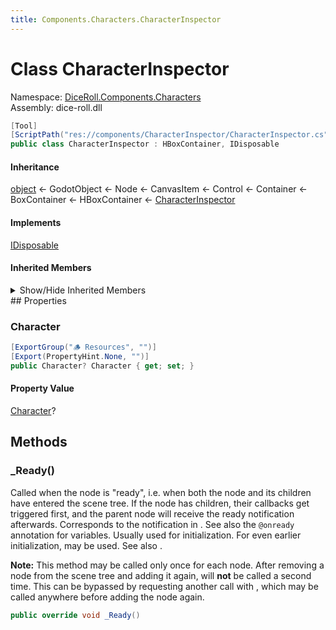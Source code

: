 ```yaml
---
title: Components.Characters.CharacterInspector
---
```


# <a id="DiceRoll_Components_Characters_CharacterInspector"></a> Class CharacterInspector

Namespace: [DiceRoll.Components.Characters](DiceRoll.Components.Characters.md)  
Assembly: dice\-roll.dll  

```csharp
[Tool]
[ScriptPath("res://components/CharacterInspector/CharacterInspector.cs")]
public class CharacterInspector : HBoxContainer, IDisposable
```

#### Inheritance

[object](https://learn.microsoft.com/dotnet/api/system.object) ← 
GodotObject ← 
Node ← 
CanvasItem ← 
Control ← 
Container ← 
BoxContainer ← 
HBoxContainer ← 
[CharacterInspector](DiceRoll.Components.Characters.CharacterInspector.md)

#### Implements

[IDisposable](https://learn.microsoft.com/dotnet/api/system.idisposable)

#### Inherited Members

<details>
<summary>Show/Hide Inherited Members</summary>

HBoxContainer.InvokeGodotClassMethod\(in godot\_string\_name, NativeVariantPtrArgs, out godot\_variant\),   
HBoxContainer.HasGodotClassMethod\(in godot\_string\_name\),   
HBoxContainer.HasGodotClassSignal\(in godot\_string\_name\),   
BoxContainer.AddSpacer\(bool\),   
BoxContainer.InvokeGodotClassMethod\(in godot\_string\_name, NativeVariantPtrArgs, out godot\_variant\),   
BoxContainer.HasGodotClassMethod\(in godot\_string\_name\),   
BoxContainer.HasGodotClassSignal\(in godot\_string\_name\),   
BoxContainer.Alignment,   
BoxContainer.Vertical,   
Container.NotificationPreSortChildren,   
Container.NotificationSortChildren,   
Container.\_GetAllowedSizeFlagsHorizontal\(\),   
Container.\_GetAllowedSizeFlagsVertical\(\),   
Container.QueueSort\(\),   
Container.FitChildInRect\(Control, Rect2\),   
Container.EmitSignalPreSortChildren\(\),   
Container.EmitSignalSortChildren\(\),   
Container.InvokeGodotClassMethod\(in godot\_string\_name, NativeVariantPtrArgs, out godot\_variant\),   
Container.HasGodotClassMethod\(in godot\_string\_name\),   
Container.HasGodotClassSignal\(in godot\_string\_name\),   
Container.PreSortChildren,   
Container.SortChildren,   
Control.NotificationResized,   
Control.NotificationMouseEnter,   
Control.NotificationMouseExit,   
Control.NotificationMouseEnterSelf,   
Control.NotificationMouseExitSelf,   
Control.NotificationFocusEnter,   
Control.NotificationFocusExit,   
Control.NotificationThemeChanged,   
Control.NotificationScrollBegin,   
Control.NotificationScrollEnd,   
Control.NotificationLayoutDirectionChanged,   
Control.\_CanDropData\(Vector2, Variant\),   
Control.\_DropData\(Vector2, Variant\),   
Control.\_GetDragData\(Vector2\),   
Control.\_GetMinimumSize\(\),   
Control.\_GetTooltip\(Vector2\),   
Control.\_GuiInput\(InputEvent\),   
Control.\_HasPoint\(Vector2\),   
Control.\_MakeCustomTooltip\(string\),   
Control.\_StructuredTextParser\(Array, string\),   
Control.AcceptEvent\(\),   
Control.GetMinimumSize\(\),   
Control.GetCombinedMinimumSize\(\),   
Control.SetAnchorsPreset\(Control.LayoutPreset, bool\),   
Control.SetOffsetsPreset\(Control.LayoutPreset, Control.LayoutPresetMode, int\),   
Control.SetAnchorsAndOffsetsPreset\(Control.LayoutPreset, Control.LayoutPresetMode, int\),   
Control.SetAnchor\(Side, float, bool, bool\),   
Control.SetAnchorAndOffset\(Side, float, float, bool\),   
Control.SetBegin\(Vector2\),   
Control.SetEnd\(Vector2\),   
Control.SetPosition\(Vector2, bool\),   
Control.SetSize\(Vector2, bool\),   
Control.ResetSize\(\),   
Control.SetGlobalPosition\(Vector2, bool\),   
Control.GetBegin\(\),   
Control.GetEnd\(\),   
Control.GetParentAreaSize\(\),   
Control.GetScreenPosition\(\),   
Control.GetRect\(\),   
Control.GetGlobalRect\(\),   
Control.HasFocus\(\),   
Control.GrabFocus\(\),   
Control.ReleaseFocus\(\),   
Control.FindPrevValidFocus\(\),   
Control.FindNextValidFocus\(\),   
Control.FindValidFocusNeighbor\(Side\),   
Control.BeginBulkThemeOverride\(\),   
Control.EndBulkThemeOverride\(\),   
Control.AddThemeIconOverride\(StringName, Texture2D\),   
Control.AddThemeStyleboxOverride\(StringName, StyleBox\),   
Control.AddThemeFontOverride\(StringName, Font\),   
Control.AddThemeFontSizeOverride\(StringName, int\),   
Control.AddThemeColorOverride\(StringName, Color\),   
Control.AddThemeConstantOverride\(StringName, int\),   
Control.RemoveThemeIconOverride\(StringName\),   
Control.RemoveThemeStyleboxOverride\(StringName\),   
Control.RemoveThemeFontOverride\(StringName\),   
Control.RemoveThemeFontSizeOverride\(StringName\),   
Control.RemoveThemeColorOverride\(StringName\),   
Control.RemoveThemeConstantOverride\(StringName\),   
Control.GetThemeIcon\(StringName, StringName\),   
Control.GetThemeStylebox\(StringName, StringName\),   
Control.GetThemeFont\(StringName, StringName\),   
Control.GetThemeFontSize\(StringName, StringName\),   
Control.GetThemeColor\(StringName, StringName\),   
Control.GetThemeConstant\(StringName, StringName\),   
Control.HasThemeIconOverride\(StringName\),   
Control.HasThemeStyleboxOverride\(StringName\),   
Control.HasThemeFontOverride\(StringName\),   
Control.HasThemeFontSizeOverride\(StringName\),   
Control.HasThemeColorOverride\(StringName\),   
Control.HasThemeConstantOverride\(StringName\),   
Control.HasThemeIcon\(StringName, StringName\),   
Control.HasThemeStylebox\(StringName, StringName\),   
Control.HasThemeFont\(StringName, StringName\),   
Control.HasThemeFontSize\(StringName, StringName\),   
Control.HasThemeColor\(StringName, StringName\),   
Control.HasThemeConstant\(StringName, StringName\),   
Control.GetThemeDefaultBaseScale\(\),   
Control.GetThemeDefaultFont\(\),   
Control.GetThemeDefaultFontSize\(\),   
Control.GetParentControl\(\),   
Control.GetTooltip\(Vector2?\),   
Control.GetCursorShape\(Vector2?\),   
Control.ForceDrag\(Variant, Control\),   
Control.GrabClickFocus\(\),   
Control.SetDragForwarding\(Callable, Callable, Callable\),   
Control.SetDragPreview\(Control\),   
Control.IsDragSuccessful\(\),   
Control.WarpMouse\(Vector2\),   
Control.UpdateMinimumSize\(\),   
Control.IsLayoutRtl\(\),   
Control.EmitSignalResized\(\),   
Control.EmitSignalGuiInput\(InputEvent\),   
Control.EmitSignalMouseEntered\(\),   
Control.EmitSignalMouseExited\(\),   
Control.EmitSignalFocusEntered\(\),   
Control.EmitSignalFocusExited\(\),   
Control.EmitSignalSizeFlagsChanged\(\),   
Control.EmitSignalMinimumSizeChanged\(\),   
Control.EmitSignalThemeChanged\(\),   
Control.InvokeGodotClassMethod\(in godot\_string\_name, NativeVariantPtrArgs, out godot\_variant\),   
Control.HasGodotClassMethod\(in godot\_string\_name\),   
Control.HasGodotClassSignal\(in godot\_string\_name\),   
Control.ClipContents,   
Control.CustomMinimumSize,   
Control.LayoutDirection,   
Control.AnchorLeft,   
Control.AnchorTop,   
Control.AnchorRight,   
Control.AnchorBottom,   
Control.OffsetLeft,   
Control.OffsetTop,   
Control.OffsetRight,   
Control.OffsetBottom,   
Control.GrowHorizontal,   
Control.GrowVertical,   
Control.Size,   
Control.Position,   
Control.GlobalPosition,   
Control.Rotation,   
Control.RotationDegrees,   
Control.Scale,   
Control.PivotOffset,   
Control.SizeFlagsHorizontal,   
Control.SizeFlagsVertical,   
Control.SizeFlagsStretchRatio,   
Control.LocalizeNumeralSystem,   
Control.AutoTranslate,   
Control.TooltipText,   
Control.TooltipAutoTranslateMode,   
Control.FocusNeighborLeft,   
Control.FocusNeighborTop,   
Control.FocusNeighborRight,   
Control.FocusNeighborBottom,   
Control.FocusNext,   
Control.FocusPrevious,   
Control.FocusMode,   
Control.MouseFilter,   
Control.MouseForcePassScrollEvents,   
Control.MouseDefaultCursorShape,   
Control.ShortcutContext,   
Control.Theme,   
Control.ThemeTypeVariation,   
Control.Resized,   
Control.GuiInput,   
Control.MouseEntered,   
Control.MouseExited,   
Control.FocusEntered,   
Control.FocusExited,   
Control.SizeFlagsChanged,   
Control.MinimumSizeChanged,   
Control.ThemeChanged,   
CanvasItem.NotificationTransformChanged,   
CanvasItem.NotificationLocalTransformChanged,   
CanvasItem.NotificationDraw,   
CanvasItem.NotificationVisibilityChanged,   
CanvasItem.NotificationEnterCanvas,   
CanvasItem.NotificationExitCanvas,   
CanvasItem.NotificationWorld2DChanged,   
CanvasItem.\_Draw\(\),   
CanvasItem.GetCanvasItem\(\),   
CanvasItem.IsVisibleInTree\(\),   
CanvasItem.Show\(\),   
CanvasItem.Hide\(\),   
CanvasItem.QueueRedraw\(\),   
CanvasItem.MoveToFront\(\),   
CanvasItem.DrawLine\(Vector2, Vector2, Color, float, bool\),   
CanvasItem.DrawDashedLine\(Vector2, Vector2, Color, float, float, bool, bool\),   
CanvasItem.DrawPolyline\(Vector2\[\], Color, float, bool\),   
CanvasItem.DrawPolyline\(ReadOnlySpan\<Vector2\>, Color, float, bool\),   
CanvasItem.DrawPolylineColors\(Vector2\[\], Color\[\], float, bool\),   
CanvasItem.DrawPolylineColors\(ReadOnlySpan\<Vector2\>, ReadOnlySpan\<Color\>, float, bool\),   
CanvasItem.DrawArc\(Vector2, float, float, float, int, Color, float, bool\),   
CanvasItem.DrawMultiline\(Vector2\[\], Color, float, bool\),   
CanvasItem.DrawMultiline\(ReadOnlySpan\<Vector2\>, Color, float, bool\),   
CanvasItem.DrawMultilineColors\(Vector2\[\], Color\[\], float, bool\),   
CanvasItem.DrawMultilineColors\(ReadOnlySpan\<Vector2\>, ReadOnlySpan\<Color\>, float, bool\),   
CanvasItem.DrawRect\(Rect2, Color, bool, float, bool\),   
CanvasItem.DrawCircle\(Vector2, float, Color, bool, float, bool\),   
CanvasItem.DrawTexture\(Texture2D, Vector2, Color?\),   
CanvasItem.DrawTextureRect\(Texture2D, Rect2, bool, Color?, bool\),   
CanvasItem.DrawTextureRectRegion\(Texture2D, Rect2, Rect2, Color?, bool, bool\),   
CanvasItem.DrawMsdfTextureRectRegion\(Texture2D, Rect2, Rect2, Color?, double, double, double\),   
CanvasItem.DrawLcdTextureRectRegion\(Texture2D, Rect2, Rect2, Color?\),   
CanvasItem.DrawStyleBox\(StyleBox, Rect2\),   
CanvasItem.DrawPrimitive\(Vector2\[\], Color\[\], Vector2\[\], Texture2D\),   
CanvasItem.DrawPrimitive\(ReadOnlySpan\<Vector2\>, ReadOnlySpan\<Color\>, ReadOnlySpan\<Vector2\>, Texture2D\),   
CanvasItem.DrawPolygon\(Vector2\[\], Color\[\], Vector2\[\], Texture2D\),   
CanvasItem.DrawPolygon\(ReadOnlySpan\<Vector2\>, ReadOnlySpan\<Color\>, ReadOnlySpan\<Vector2\>, Texture2D\),   
CanvasItem.DrawColoredPolygon\(Vector2\[\], Color, Vector2\[\], Texture2D\),   
CanvasItem.DrawColoredPolygon\(ReadOnlySpan\<Vector2\>, Color, ReadOnlySpan\<Vector2\>, Texture2D\),   
CanvasItem.DrawString\(Font, Vector2, string, HorizontalAlignment, float, int, Color?, TextServer.JustificationFlag, TextServer.Direction, TextServer.Orientation\),   
CanvasItem.DrawMultilineString\(Font, Vector2, string, HorizontalAlignment, float, int, int, Color?, TextServer.LineBreakFlag, TextServer.JustificationFlag, TextServer.Direction, TextServer.Orientation\),   
CanvasItem.DrawStringOutline\(Font, Vector2, string, HorizontalAlignment, float, int, int, Color?, TextServer.JustificationFlag, TextServer.Direction, TextServer.Orientation\),   
CanvasItem.DrawMultilineStringOutline\(Font, Vector2, string, HorizontalAlignment, float, int, int, int, Color?, TextServer.LineBreakFlag, TextServer.JustificationFlag, TextServer.Direction, TextServer.Orientation\),   
CanvasItem.DrawChar\(Font, Vector2, string, int, Color?\),   
CanvasItem.DrawCharOutline\(Font, Vector2, string, int, int, Color?\),   
CanvasItem.DrawMesh\(Mesh, Texture2D, Transform2D?, Color?\),   
CanvasItem.DrawMultimesh\(MultiMesh, Texture2D\),   
CanvasItem.DrawSetTransform\(Vector2, float, Vector2?\),   
CanvasItem.DrawSetTransformMatrix\(Transform2D\),   
CanvasItem.DrawAnimationSlice\(double, double, double, double\),   
CanvasItem.DrawEndAnimation\(\),   
CanvasItem.GetTransform\(\),   
CanvasItem.GetGlobalTransform\(\),   
CanvasItem.GetGlobalTransformWithCanvas\(\),   
CanvasItem.GetViewportTransform\(\),   
CanvasItem.GetViewportRect\(\),   
CanvasItem.GetCanvasTransform\(\),   
CanvasItem.GetScreenTransform\(\),   
CanvasItem.GetLocalMousePosition\(\),   
CanvasItem.GetGlobalMousePosition\(\),   
CanvasItem.GetCanvas\(\),   
CanvasItem.GetCanvasLayerNode\(\),   
CanvasItem.GetWorld2D\(\),   
CanvasItem.SetNotifyLocalTransform\(bool\),   
CanvasItem.IsLocalTransformNotificationEnabled\(\),   
CanvasItem.SetNotifyTransform\(bool\),   
CanvasItem.IsTransformNotificationEnabled\(\),   
CanvasItem.ForceUpdateTransform\(\),   
CanvasItem.MakeCanvasPositionLocal\(Vector2\),   
CanvasItem.MakeInputLocal\(InputEvent\),   
CanvasItem.SetVisibilityLayerBit\(uint, bool\),   
CanvasItem.GetVisibilityLayerBit\(uint\),   
CanvasItem.EmitSignalDraw\(\),   
CanvasItem.EmitSignalVisibilityChanged\(\),   
CanvasItem.EmitSignalHidden\(\),   
CanvasItem.EmitSignalItemRectChanged\(\),   
CanvasItem.InvokeGodotClassMethod\(in godot\_string\_name, NativeVariantPtrArgs, out godot\_variant\),   
CanvasItem.HasGodotClassMethod\(in godot\_string\_name\),   
CanvasItem.HasGodotClassSignal\(in godot\_string\_name\),   
CanvasItem.Visible,   
CanvasItem.Modulate,   
CanvasItem.SelfModulate,   
CanvasItem.ShowBehindParent,   
CanvasItem.TopLevel,   
CanvasItem.ClipChildren,   
CanvasItem.LightMask,   
CanvasItem.VisibilityLayer,   
CanvasItem.ZIndex,   
CanvasItem.ZAsRelative,   
CanvasItem.YSortEnabled,   
CanvasItem.TextureFilter,   
CanvasItem.TextureRepeat,   
CanvasItem.Material,   
CanvasItem.UseParentMaterial,   
CanvasItem.Draw,   
CanvasItem.VisibilityChanged,   
CanvasItem.Hidden,   
CanvasItem.ItemRectChanged,   
Node.NotificationEnterTree,   
Node.NotificationExitTree,   
Node.NotificationMovedInParent,   
Node.NotificationReady,   
Node.NotificationPaused,   
Node.NotificationUnpaused,   
Node.NotificationPhysicsProcess,   
Node.NotificationProcess,   
Node.NotificationParented,   
Node.NotificationUnparented,   
Node.NotificationSceneInstantiated,   
Node.NotificationDragBegin,   
Node.NotificationDragEnd,   
Node.NotificationPathRenamed,   
Node.NotificationChildOrderChanged,   
Node.NotificationInternalProcess,   
Node.NotificationInternalPhysicsProcess,   
Node.NotificationPostEnterTree,   
Node.NotificationDisabled,   
Node.NotificationEnabled,   
Node.NotificationResetPhysicsInterpolation,   
Node.NotificationEditorPreSave,   
Node.NotificationEditorPostSave,   
Node.NotificationWMMouseEnter,   
Node.NotificationWMMouseExit,   
Node.NotificationWMWindowFocusIn,   
Node.NotificationWMWindowFocusOut,   
Node.NotificationWMCloseRequest,   
Node.NotificationWMGoBackRequest,   
Node.NotificationWMSizeChanged,   
Node.NotificationWMDpiChange,   
Node.NotificationVpMouseEnter,   
Node.NotificationVpMouseExit,   
Node.NotificationOsMemoryWarning,   
Node.NotificationTranslationChanged,   
Node.NotificationWMAbout,   
Node.NotificationCrash,   
Node.NotificationOsImeUpdate,   
Node.NotificationApplicationResumed,   
Node.NotificationApplicationPaused,   
Node.NotificationApplicationFocusIn,   
Node.NotificationApplicationFocusOut,   
Node.NotificationTextServerChanged,   
Node.GetNode\<T\>\(NodePath\),   
Node.GetNodeOrNull\<T\>\(NodePath\),   
Node.GetChild\<T\>\(int, bool\),   
Node.GetChildOrNull\<T\>\(int, bool\),   
Node.GetOwner\<T\>\(\),   
Node.GetOwnerOrNull\<T\>\(\),   
Node.GetParent\<T\>\(\),   
Node.GetParentOrNull\<T\>\(\),   
Node.\_EnterTree\(\),   
Node.\_ExitTree\(\),   
Node.\_GetConfigurationWarnings\(\),   
Node.\_Input\(InputEvent\),   
Node.\_PhysicsProcess\(double\),   
Node.\_Process\(double\),   
Node.\_Ready\(\),   
Node.\_ShortcutInput\(InputEvent\),   
Node.\_UnhandledInput\(InputEvent\),   
Node.\_UnhandledKeyInput\(InputEvent\),   
Node.PrintOrphanNodes\(\),   
Node.AddSibling\(Node, bool\),   
Node.AddChild\(Node, bool, Node.InternalMode\),   
Node.RemoveChild\(Node\),   
Node.Reparent\(Node, bool\),   
Node.GetChildCount\(bool\),   
Node.GetChildren\(bool\),   
Node.GetChild\(int, bool\),   
Node.HasNode\(NodePath\),   
Node.GetNode\(NodePath\),   
Node.GetNodeOrNull\(NodePath\),   
Node.GetParent\(\),   
Node.FindChild\(string, bool, bool\),   
Node.FindChildren\(string, string, bool, bool\),   
Node.FindParent\(string\),   
Node.HasNodeAndResource\(NodePath\),   
Node.GetNodeAndResource\(NodePath\),   
Node.IsInsideTree\(\),   
Node.IsPartOfEditedScene\(\),   
Node.IsAncestorOf\(Node\),   
Node.IsGreaterThan\(Node\),   
Node.GetPath\(\),   
Node.GetPathTo\(Node, bool\),   
Node.AddToGroup\(StringName, bool\),   
Node.RemoveFromGroup\(StringName\),   
Node.IsInGroup\(StringName\),   
Node.MoveChild\(Node, int\),   
Node.GetGroups\(\),   
Node.GetIndex\(bool\),   
Node.PrintTree\(\),   
Node.PrintTreePretty\(\),   
Node.GetTreeString\(\),   
Node.GetTreeStringPretty\(\),   
Node.PropagateNotification\(int\),   
Node.PropagateCall\(StringName, Array, bool\),   
Node.SetPhysicsProcess\(bool\),   
Node.GetPhysicsProcessDeltaTime\(\),   
Node.IsPhysicsProcessing\(\),   
Node.GetProcessDeltaTime\(\),   
Node.SetProcess\(bool\),   
Node.IsProcessing\(\),   
Node.SetProcessInput\(bool\),   
Node.IsProcessingInput\(\),   
Node.SetProcessShortcutInput\(bool\),   
Node.IsProcessingShortcutInput\(\),   
Node.SetProcessUnhandledInput\(bool\),   
Node.IsProcessingUnhandledInput\(\),   
Node.SetProcessUnhandledKeyInput\(bool\),   
Node.IsProcessingUnhandledKeyInput\(\),   
Node.CanProcess\(\),   
Node.SetDisplayFolded\(bool\),   
Node.IsDisplayedFolded\(\),   
Node.SetProcessInternal\(bool\),   
Node.IsProcessingInternal\(\),   
Node.SetPhysicsProcessInternal\(bool\),   
Node.IsPhysicsProcessingInternal\(\),   
Node.IsPhysicsInterpolated\(\),   
Node.IsPhysicsInterpolatedAndEnabled\(\),   
Node.ResetPhysicsInterpolation\(\),   
Node.SetTranslationDomainInherited\(\),   
Node.GetWindow\(\),   
Node.GetLastExclusiveWindow\(\),   
Node.GetTree\(\),   
Node.CreateTween\(\),   
Node.Duplicate\(int\),   
Node.ReplaceBy\(Node, bool\),   
Node.SetSceneInstanceLoadPlaceholder\(bool\),   
Node.GetSceneInstanceLoadPlaceholder\(\),   
Node.SetEditableInstance\(Node, bool\),   
Node.IsEditableInstance\(Node\),   
Node.GetViewport\(\),   
Node.QueueFree\(\),   
Node.RequestReady\(\),   
Node.IsNodeReady\(\),   
Node.SetMultiplayerAuthority\(int, bool\),   
Node.GetMultiplayerAuthority\(\),   
Node.IsMultiplayerAuthority\(\),   
Node.RpcConfig\(StringName, Variant\),   
Node.GetRpcConfig\(\),   
Node.Atr\(string, StringName\),   
Node.AtrN\(string, StringName, int, StringName\),   
Node.Rpc\(StringName, params Variant\[\]\),   
Node.Rpc\(StringName, ReadOnlySpan\<Variant\>\),   
Node.RpcId\(long, StringName, params Variant\[\]\),   
Node.RpcId\(long, StringName, ReadOnlySpan\<Variant\>\),   
Node.UpdateConfigurationWarnings\(\),   
Node.CallDeferredThreadGroup\(StringName, params Variant\[\]\),   
Node.CallDeferredThreadGroup\(StringName, ReadOnlySpan\<Variant\>\),   
Node.SetDeferredThreadGroup\(StringName, Variant\),   
Node.NotifyDeferredThreadGroup\(int\),   
Node.CallThreadSafe\(StringName, params Variant\[\]\),   
Node.CallThreadSafe\(StringName, ReadOnlySpan\<Variant\>\),   
Node.SetThreadSafe\(StringName, Variant\),   
Node.NotifyThreadSafe\(int\),   
Node.EmitSignalReady\(\),   
Node.EmitSignalRenamed\(\),   
Node.EmitSignalTreeEntered\(\),   
Node.EmitSignalTreeExiting\(\),   
Node.EmitSignalTreeExited\(\),   
Node.EmitSignalChildEnteredTree\(Node\),   
Node.EmitSignalChildExitingTree\(Node\),   
Node.EmitSignalChildOrderChanged\(\),   
Node.EmitSignalReplacingBy\(Node\),   
Node.EmitSignalEditorDescriptionChanged\(Node\),   
Node.EmitSignalEditorStateChanged\(\),   
Node.InvokeGodotClassMethod\(in godot\_string\_name, NativeVariantPtrArgs, out godot\_variant\),   
Node.HasGodotClassMethod\(in godot\_string\_name\),   
Node.HasGodotClassSignal\(in godot\_string\_name\),   
Node.Name,   
Node.UniqueNameInOwner,   
Node.SceneFilePath,   
Node.Owner,   
Node.Multiplayer,   
Node.ProcessMode,   
Node.ProcessPriority,   
Node.ProcessPhysicsPriority,   
Node.ProcessThreadGroup,   
Node.ProcessThreadGroupOrder,   
Node.ProcessThreadMessages,   
Node.PhysicsInterpolationMode,   
Node.AutoTranslateMode,   
Node.EditorDescription,   
Node.Ready,   
Node.Renamed,   
Node.TreeEntered,   
Node.TreeExiting,   
Node.TreeExited,   
Node.ChildEnteredTree,   
Node.ChildExitingTree,   
Node.ChildOrderChanged,   
Node.ReplacingBy,   
Node.EditorDescriptionChanged,   
Node.EditorStateChanged,   
GodotObject.NotificationPostinitialize,   
GodotObject.NotificationPredelete,   
GodotObject.NotificationExtensionReloaded,   
GodotObject.InstanceFromId\(ulong\),   
GodotObject.IsInstanceIdValid\(ulong\),   
GodotObject.IsInstanceValid\(GodotObject?\),   
GodotObject.WeakRef\(GodotObject?\),   
GodotObject.Dispose\(\),   
GodotObject.Dispose\(bool\),   
GodotObject.ToString\(\),   
GodotObject.ToSignal\(GodotObject, StringName\),   
GodotObject.\_Get\(StringName\),   
GodotObject.\_GetPropertyList\(\),   
GodotObject.\_IterGet\(Variant\),   
GodotObject.\_IterInit\(Array\),   
GodotObject.\_IterNext\(Array\),   
GodotObject.\_Notification\(int\),   
GodotObject.\_PropertyCanRevert\(StringName\),   
GodotObject.\_PropertyGetRevert\(StringName\),   
GodotObject.\_Set\(StringName, Variant\),   
GodotObject.\_ValidateProperty\(Dictionary\),   
GodotObject.Free\(\),   
GodotObject.GetClass\(\),   
GodotObject.IsClass\(string\),   
GodotObject.Set\(StringName, Variant\),   
GodotObject.Get\(StringName\),   
GodotObject.SetIndexed\(NodePath, Variant\),   
GodotObject.GetIndexed\(NodePath\),   
GodotObject.GetPropertyList\(\),   
GodotObject.GetMethodList\(\),   
GodotObject.PropertyCanRevert\(StringName\),   
GodotObject.PropertyGetRevert\(StringName\),   
GodotObject.Notification\(int, bool\),   
GodotObject.GetInstanceId\(\),   
GodotObject.SetScript\(Variant\),   
GodotObject.GetScript\(\),   
GodotObject.SetMeta\(StringName, Variant\),   
GodotObject.RemoveMeta\(StringName\),   
GodotObject.GetMeta\(StringName, Variant\),   
GodotObject.HasMeta\(StringName\),   
GodotObject.GetMetaList\(\),   
GodotObject.AddUserSignal\(string, Array\),   
GodotObject.HasUserSignal\(StringName\),   
GodotObject.RemoveUserSignal\(StringName\),   
GodotObject.EmitSignal\(StringName, params Variant\[\]\),   
GodotObject.EmitSignal\(StringName, ReadOnlySpan\<Variant\>\),   
GodotObject.Call\(StringName, params Variant\[\]\),   
GodotObject.Call\(StringName, ReadOnlySpan\<Variant\>\),   
GodotObject.CallDeferred\(StringName, params Variant\[\]\),   
GodotObject.CallDeferred\(StringName, ReadOnlySpan\<Variant\>\),   
GodotObject.SetDeferred\(StringName, Variant\),   
GodotObject.Callv\(StringName, Array\),   
GodotObject.HasMethod\(StringName\),   
GodotObject.GetMethodArgumentCount\(StringName\),   
GodotObject.HasSignal\(StringName\),   
GodotObject.GetSignalList\(\),   
GodotObject.GetSignalConnectionList\(StringName\),   
GodotObject.GetIncomingConnections\(\),   
GodotObject.Connect\(StringName, Callable, uint\),   
GodotObject.Disconnect\(StringName, Callable\),   
GodotObject.IsConnected\(StringName, Callable\),   
GodotObject.HasConnections\(StringName\),   
GodotObject.SetBlockSignals\(bool\),   
GodotObject.IsBlockingSignals\(\),   
GodotObject.NotifyPropertyListChanged\(\),   
GodotObject.SetMessageTranslation\(bool\),   
GodotObject.CanTranslateMessages\(\),   
GodotObject.Tr\(StringName, StringName\),   
GodotObject.TrN\(StringName, StringName, int, StringName\),   
GodotObject.GetTranslationDomain\(\),   
GodotObject.SetTranslationDomain\(StringName\),   
GodotObject.IsQueuedForDeletion\(\),   
GodotObject.CancelFree\(\),   
GodotObject.EmitSignalScriptChanged\(\),   
GodotObject.EmitSignalPropertyListChanged\(\),   
GodotObject.InvokeGodotClassMethod\(in godot\_string\_name, NativeVariantPtrArgs, out godot\_variant\),   
GodotObject.HasGodotClassMethod\(in godot\_string\_name\),   
GodotObject.HasGodotClassSignal\(in godot\_string\_name\),   
GodotObject.NativeInstance,   
GodotObject.ScriptChanged,   
GodotObject.PropertyListChanged,   
[object.Equals\(object?\)](https://learn.microsoft.com/dotnet/api/system.object.equals\#system\-object\-equals\(system\-object\)),   
[object.Equals\(object?, object?\)](https://learn.microsoft.com/dotnet/api/system.object.equals\#system\-object\-equals\(system\-object\-system\-object\)),   
[object.GetHashCode\(\)](https://learn.microsoft.com/dotnet/api/system.object.gethashcode),   
[object.GetType\(\)](https://learn.microsoft.com/dotnet/api/system.object.gettype),   
[object.MemberwiseClone\(\)](https://learn.microsoft.com/dotnet/api/system.object.memberwiseclone),   
[object.ReferenceEquals\(object?, object?\)](https://learn.microsoft.com/dotnet/api/system.object.referenceequals),   
[object.ToString\(\)](https://learn.microsoft.com/dotnet/api/system.object.tostring)

</details>
## Properties

### <a id="DiceRoll_Components_Characters_CharacterInspector_Character"></a> Character

```csharp
[ExportGroup("🪵 Resources", "")]
[Export(PropertyHint.None, "")]
public Character? Character { get; set; }
```

#### Property Value

 [Character](DiceRoll.Models.Character.md)?

## Methods

### <a id="DiceRoll_Components_Characters_CharacterInspector__Ready"></a> \_Ready\(\)

Called when the node is "ready", i.e. when both the node and its children have entered the scene tree. If the node has children, their <xref href="Godot.Node._Ready" data-throw-if-not-resolved="false"></xref> callbacks get triggered first, and the parent node will receive the ready notification afterwards.
Corresponds to the <xref href="Godot.Node.NotificationReady" data-throw-if-not-resolved="false"></xref> notification in <xref href="Godot.GodotObject._Notification(System.Int32)" data-throw-if-not-resolved="false"></xref>. See also the <code>@onready</code> annotation for variables.
Usually used for initialization. For even earlier initialization, <xref href="Godot.GodotObject.%23ctor" data-throw-if-not-resolved="false"></xref> may be used. See also <xref href="Godot.Node._EnterTree" data-throw-if-not-resolved="false"></xref>.

  <b>Note:</b> This method may be called only once for each node. After removing a node from the scene tree and adding it again, <xref href="Godot.Node._Ready" data-throw-if-not-resolved="false"></xref> will <b>not</b> be called a second time. This can be bypassed by requesting another call with <xref href="Godot.Node.RequestReady" data-throw-if-not-resolved="false"></xref>, which may be called anywhere before adding the node again.

```csharp
public override void _Ready()
```

